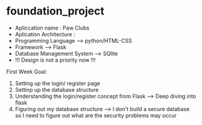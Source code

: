 # foundation_project
- Apliccation name : Paw Clubs
- Aplication Architecture :
- Programming Language --> python/HTML-CSS
- Framework --> Flask
- Database Management System --> SQlite
- !!! Design is not a priority now !!!

First Week Goal:
1) Setting up the login/ register page
2) Settinp up the database structure
3) Understanding the login/register concept from Flask --> Deep diving into flask 
4) Figuring out my database structure --> I don't build  a secure database so I need to figure out what are the security problems may occur 

